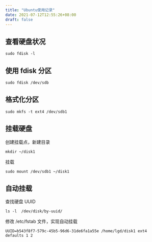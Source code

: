 ```yaml
---
title: "Ubuntu使用记录"
date: 2021-07-12T12:55:26+08:00
draft: false
---
```


## 查看硬盘状况

```
sudo fdisk -l
```

## 使用 fdisk 分区

```
sudo fdisk /dev/sdb
```

## 格式化分区

```
sudo mkfs -t ext4 /dev/sdb1
```

## 挂载硬盘

创建挂载点，新建目录
```
mkdir ~/disk1
```

挂载
```
sudo mount /dev/sdb1 ~/disk1
```

## 自动挂载

查找硬盘 UUID
```
ls -l  /dev/disk/by-uuid/
```

修改 /etc/fstab 文件，实现自动挂载
```
UUID=b543f8f7-579c-45b5-96d6-31de6fa1a55e /home/lgd/disk1 ext4 defaults 1 2
```